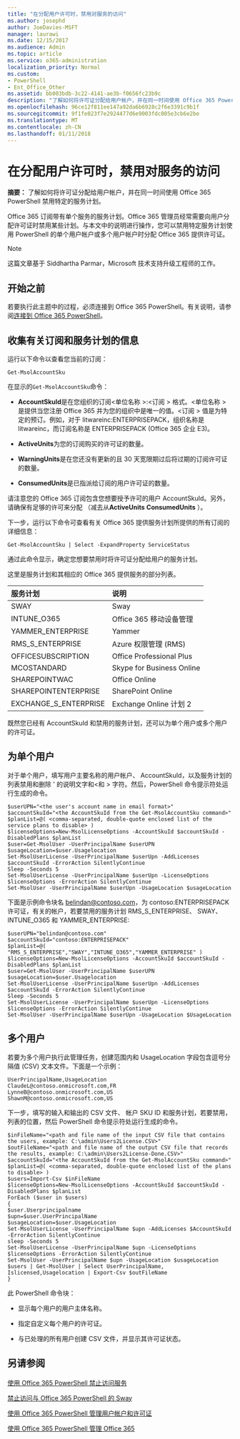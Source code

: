 ```yaml
---
title: "在分配用户许可时，禁用对服务的访问"
ms.author: josephd
author: JoeDavies-MSFT
manager: laurawi
ms.date: 12/15/2017
ms.audience: Admin
ms.topic: article
ms.service: o365-administration
localization_priority: Normal
ms.custom:
- PowerShell
- Ent_Office_Other
ms.assetid: bb003bdb-3c22-4141-ae3b-f0656fc23b9c
description: "了解如何将许可证分配给用户帐户，并在同一时间使用 Office 365 PowerShell 禁用特定的服务计划。"
ms.openlocfilehash: 96ce12f811ee147a92da6b6928c2f6e3391c9b1f
ms.sourcegitcommit: 9f1fe023f7e2924477d6e9003fdc805e3cb6e2be
ms.translationtype: MT
ms.contentlocale: zh-CN
ms.lasthandoff: 01/11/2018
---
```

# <a name="disable-access-to-services-while-assigning-user-licenses"></a>在分配用户许可时，禁用对服务的访问

**摘要：** 了解如何将许可证分配给用户帐户，并在同一时间使用 Office 365 PowerShell 禁用特定的服务计划。
  
Office 365 订阅带有单个服务的服务计划。Office 365 管理员经常需要向用户分配许可证时禁用某些计划。与本文中的说明进行操作，您可以禁用特定服务计划使用 PowerShell 的单个用户帐户或多个用户帐户时分配 Office 365 提供许可证。
  
> [!NOTE]
> 这篇文章基于 Siddhartha Parmar，Microsoft 技术支持升级工程师的工作。 
  
## <a name="before-you-begin"></a>开始之前

若要执行此主题中的过程，必须连接到 Office 365 PowerShell。有关说明，请参阅[连接到 Office 365 PowerShell](connect-to-office-365-powershell.md)。
  
## <a name="collect-information-about-subscriptions-and-service-plans"></a>收集有关订阅和服务计划的信息

运行以下命令以查看您当前的订阅：
  
```
Get-MsolAccountSku
```

在显示的`Get-MsolAccountSku`命令：
  
- **AccountSkuId**是在您组织的订阅\<单位名称 >:\<订阅 > 格式。\<单位名称 > 是提供当您注册 Office 365 并为您的组织中是唯一的值。\<订阅 > 值是为特定的预订。例如，对于 litwareinc:ENTERPRISEPACK，组织名称是 litwareinc，而订阅名称是 ENTERPRISEPACK (Office 365 企业 E3)。
    
- **ActiveUnits**为您的订阅购买的许可证的数量。
    
- **WarningUnits**是在您还没有更新的且 30 天宽限期过后将过期的订阅许可证的数量。
    
- **ConsumedUnits**是已指派给订阅的用户许可证的数量。
    
请注意您的 Office 365 订阅包含您想要授予许可的用户 AccountSkuId。另外，请确保有足够的许可来分配 （减去从**ActiveUnits** **ConsumedUnits** ）。
  
下一步，运行以下命令可查看有关 Office 365 提供服务计划所提供的所有订阅的详细信息：
  
```
Get-MsolAccountSku | Select -ExpandProperty ServiceStatus
```

通过此命令显示，确定您想要禁用时将许可证分配给用户的服务计划。
  
这里是服务计划和其相应的 Office 365 提供服务的部分列表。
  
|**服务计划**|**说明**|
|:-----|:-----|
|SWAY  <br/> |Sway  <br/> |
|INTUNE_O365  <br/> |Office 365 移动设备管理  <br/> |
|YAMMER_ENTERPRISE  <br/> |Yammer  <br/> |
|RMS_S_ENTERPRISE  <br/> |Azure 权限管理 (RMS)  <br/> |
|OFFICESUBSCRIPTION  <br/> |Office Professional Plus  <br/> |
|MCOSTANDARD  <br/> |Skype for Business Online  <br/> |
|SHAREPOINTWAC  <br/> |Office Online  <br/> |
|SHAREPOINTENTERPRISE  <br/> |SharePoint Online  <br/> |
|EXCHANGE_S_ENTERPRISE  <br/> |Exchange Online 计划 2  <br/> |
   
既然您已经有 AccountSkuId 和禁用的服务计划，还可以为单个用户或多个用户的许可证。
  
## <a name="for-a-single-user"></a>为单个用户

对于单个用户，填写用户主要名称的用户帐户、 AccountSkuId，以及服务计划的列表禁用和删除 ' 的说明文字和\<和 > 字符。然后，PowerShell 命令提示符处运行生成的命令。
  
```
$userUPN="<the user's account name in email format>"
$accountSkuId="<the AccountSkuId from the Get-MsolAccountSku command>"
$planList=@( <comma-separated, double-quote enclosed list of the service plans to disable> )
$licenseOptions=New-MsolLicenseOptions -AccountSkuId $accountSkuId -DisabledPlans $planList
$user=Get-MsolUser -UserPrincipalName $userUPN
$usageLocation=$user.Usagelocation
Set-MsolUserLicense -UserPrincipalName $userUpn -AddLicenses $accountSkuId -ErrorAction SilentlyContinue
Sleep -Seconds 5
Set-MsolUserLicense -UserPrincipalName $userUpn -LicenseOptions $licenseOptions -ErrorAction SilentlyContinue
Set-MsolUser -UserPrincipalName $userUpn -UsageLocation $usageLocation
```

下面是示例命令块名 belindan@contoso.com，为 contoso:ENTERPRISEPACK 许可证，有关的帐户，若要禁用的服务计划 RMS_S_ENTERPRISE、 SWAY、 INTUNE_O365 和 YAMMER_ENTERPRISE:
  
```
$userUPN="belindan@contoso.com"
$accountSkuId="contoso:ENTERPRISEPACK"
$planList=@( "RMS_S_ENTERPRISE","SWAY","INTUNE_O365","YAMMER_ENTERPRISE" )
$licenseOptions=New-MsolLicenseOptions -AccountSkuId $accountSkuId -DisabledPlans $planList
$user=Get-MsolUser -UserPrincipalName $userUPN
$usageLocation=$user.Usagelocation
Set-MsolUserLicense -UserPrincipalName $userUpn -AddLicenses $accountSkuId -ErrorAction SilentlyContinue
Sleep -Seconds 5
Set-MsolUserLicense -UserPrincipalName $userUpn -LicenseOptions $licenseOptions -ErrorAction SilentlyContinue
Set-MsolUser -UserPrincipalName $userUpn -UsageLocation $UsageLocation
```

## <a name="for-multiple-users"></a>多个用户

若要为多个用户执行此管理任务，创建范围内和 UsageLocation 字段包含逗号分隔值 (CSV) 文本文件。下面是一个示例：
  
```
UserPrincipalName,UsageLocation
ClaudeL@contoso.onmicrosoft.com,FR
LynneB@contoso.onmicrosoft.com,US
ShawnM@contoso.onmicrosoft.com,US
```

下一步，填写的输入和输出的 CSV 文件、 帐户 SKU ID 和服务计划，若要禁用，列表的位置，然后 PowerShell 命令提示符处运行生成的命令。
  
```
$inFileName="<path and file name of the input CSV file that contains the users, example: C:\admin\Users2License.CSV>"
$outFileName="<path and file name of the output CSV file that records the results, example: C:\admin\Users2License-Done.CSV>"
$accountSkuId="<the AccountSkuId from the Get-MsolAccountSku command>"
$planList=@( <comma-separated, double-quote enclosed list of the plans to disable> )
$users=Import-Csv $inFileName
$licenseOptions=New-MsolLicenseOptions -AccountSkuId $accountSkuId -DisabledPlans $planList
ForEach ($user in $users)
{
$user.Userprincipalname
$upn=$user.UserPrincipalName
$usageLocation=$user.UsageLocation
Set-MsolUserLicense -UserPrincipalName $upn -AddLicenses $AccountSkuId -ErrorAction SilentlyContinue
sleep -Seconds 5
Set-MsolUserLicense -UserPrincipalName $upn -LicenseOptions $licenseOptions -ErrorAction SilentlyContinue
Set-MsolUser -UserPrincipalName $upn -UsageLocation $usageLocation
$users | Get-MsolUser | Select UserPrincipalName, Islicensed,Usagelocation | Export-Csv $outFileName
}
```

此 PowerShell 命令块：
  
- 显示每个用户的用户主体名称。
    
- 指定自定义每个用户的许可证。
    
- 与已处理的所有用户创建 CSV 文件，并显示其许可证状态。
    
## <a name="see-also"></a>另请参阅

#### 

[使用 Office 365 PowerShell 禁止访问服务](disable-access-to-services-with-office-365-powershell.md)
  
[禁止访问与 Office 365 PowerShell 的 Sway](disable-access-to-sway-with-office-365-powershell.md)
  
[使用 Office 365 PowerShell 管理用户帐户和许可证](manage-user-accounts-and-licenses-with-office-365-powershell.md)
  
[使用 Office 365 PowerShell 管理 Office 365](manage-office-365-with-office-365-powershell.md)

